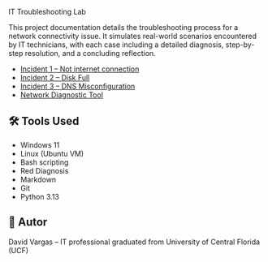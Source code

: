 


 IT Troubleshooting Lab

This project documentation details the troubleshooting process for a network connectivity issue. 
It simulates real-world scenarios encountered by IT technicians, with each case including a detailed diagnosis,
step-by-step resolution, and a concluding reflection.

- [Incident 1 – Not internet connection](incidents/incident-1_no-network.md)
- [Incident 2 – Disk Full](incidents/incident-2_disk-full.md)
- [Incident 3 – DNS Misconfiguration](incidents/incident-3_dns-misconfiguration.md)
- [Network Diagnostic Tool](incidents/Network-Diagnostic-Tool.md)

## 🛠 Tools Used
- Windows 11
- Linux (Ubuntu VM)
- Bash scripting
- Red Diagnosis
- Markdown
- Git
- Python 3.13

## 🚀 Autor

David Vargas – IT professional graduated from University of Central Florida (UCF)
